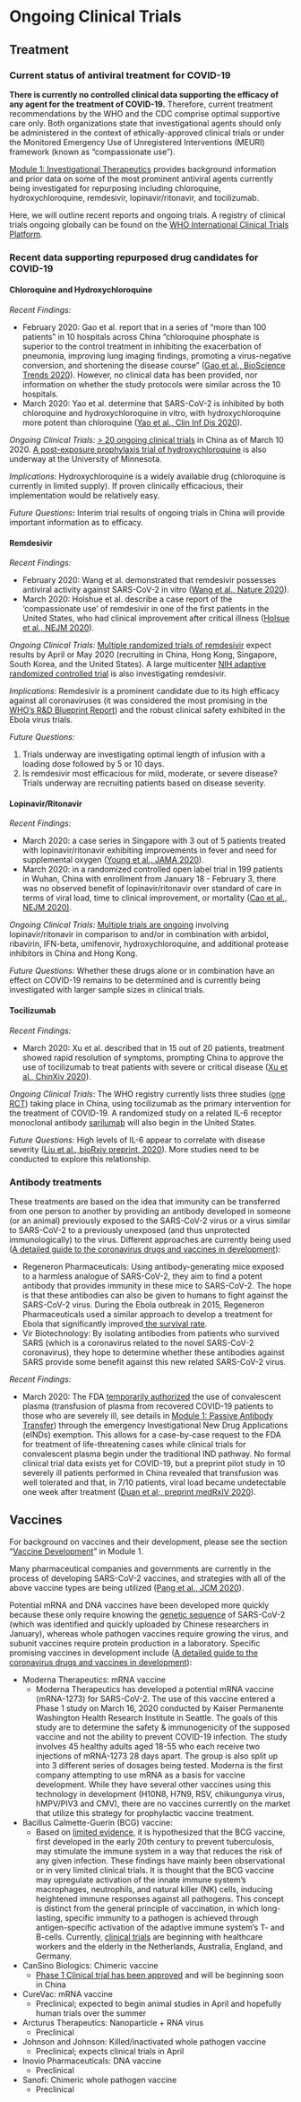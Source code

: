 # Ongoing Clinical Trials

## Treatment

### Current status of antiviral treatment for COVID-19

**There is currently no controlled clinical data supporting the efficacy of any agent for the treatment of COVID-19.** Therefore, current treatment recommendations by the WHO and the CDC comprise optimal supportive care only. Both organizations state that investigational agents should only be administered in the context of ethically-approved clinical trials or under the Monitored Emergency Use of Unregistered Interventions \(MEURI\) framework \(known as “compassionate use”\).

[Module 1: Investigational Therapeutics](https://docs.google.com/document/d/1gjUuqTLi7xqMVzgWeYAFulmaIiKzhYY89PVOJJVvlNo/edit#) provides background information and prior data on some of the most prominent antiviral agents currently being investigated for repurposing including chloroquine, hydroxychloroquine, remdesivir, lopinavir/ritonavir, and tocilizumab.

Here, we will outline recent reports and ongoing trials. A registry of clinical trials ongoing globally can be found on the [WHO International Clinical Trials Platform](http://apps.who.int/trialsearch/AdvSearch.aspx?SearchTermStat=117&ReturnUrl=~%2fListBy.aspx%3fTypeListing%3d0).

### Recent data supporting repurposed drug candidates for COVID-19

#### **Chloroquine and Hydroxychloroquine**

_Recent Findings:_ 

* February 2020: Gao et al. report that in a series of “more than 100 patients” in 10 hospitals across China “chloroquine phosphate is superior to the control treatment in inhibiting the exacerbation of pneumonia, improving lung imaging findings, promoting a virus-negative conversion, and shortening the disease course” \([Gao et al., BioScience Trends 2020](https://www.jstage.jst.go.jp/article/bst/14/1/14_2020.01047/_article)\). However, no clinical data has been provided, nor information on whether the study protocols were similar across the 10 hospitals.
* March 2020: Yao et al. determine that SARS-CoV-2 is inhibited by both chloroquine and hydroxychloroquine in vitro, with hydroxychloroquine more potent than chloroquine \([Yao et al., Clin Inf Dis 2020](https://academic.oup.com/cid/advance-article/doi/10.1093/cid/ciaa237/5801998)\).

_Ongoing Clinical Trials:_ [&gt; 20 ongoing clinical trials](https://www.sciencedirect.com/science/article/pii/S0883944120303907) in China as of March 10 2020. [A post-exposure prophylaxis trial of hydroxychloroquine](https://clinicaltrials.gov/ct2/show/NCT04308668) is also underway at the University of Minnesota.

_Implications_: Hydroxychloroquine is a widely available drug \(chloroquine is currently in limited supply\). If proven clinically efficacious, their implementation would be relatively easy. 

_Future Questions_**:** Interim trial results of ongoing trials in China will provide important information as to efficacy.

#### **Remdesivir**

_Recent Findings:_

* February 2020: Wang et al. demonstrated that remdesivir possesses antiviral activity against SARS-CoV-2 in vitro \([Wang et al., Nature 2020](https://www.nature.com/articles/s41422-020-0282-0)\). 
* March 2020: Holshue et al. describe a case report of the ‘compassionate use’ of remdesivir in one of the first patients in the United States, who had clinical improvement after critical illness \([Holsue et al., NEJM 2020](https://www.nejm.org/doi/full/10.1056/NEJMoa2001191)\).

_Ongoing Clinical Trials:_ [Multiple randomized trials of remdesivir](https://clinicaltrials.gov/ct2/results?cond=covid+19&term=remdesivir&cntry=&state=&city=&dist=&Search=Search) expect results by April or May 2020 \(recruiting in China, Hong Kong, Singapore, South Korea, and the United States\). A large multicenter [NIH adaptive randomized controlled trial](https://clinicaltrials.gov/ct2/show/NCT04280705?cond=adaptive+trial+COVID-19&draw=2&rank=1) is also investigating remdesivir.

_Implications_: Remdesivir is a prominent candidate due to its high efficacy against all coronaviruses \(it was considered the most promising in the [WHO’s R&D Blueprint Report](https://apps.who.int/iris/bitstream/handle/10665/330680/WHO-HEO-RDBlueprint%28nCoV%29-2020.1-eng.pdf?ua=1)\) and the robust clinical safety exhibited in the Ebola virus trials.

_Future Questions:_

1. Trials underway are investigating optimal length of infusion with a loading dose followed by 5 or 10 days. 
2. Is remdesivir most efficacious for mild, moderate, or severe disease? Trials underway are recruiting patients based on disease severity. 

#### **Lopinavir/Ritonavir** 

_Recent Findings:_ 

* March 2020: a case series in Singapore with 3 out of 5 patients treated with lopinavir/ritonavir exhibiting improvements in fever and need for supplemental oxygen \([Young et al., JAMA 2020](https://jamanetwork.com/journals/jama/fullarticle/2762688)\). 
* March 2020: in a randomized controlled open label trial in 199 patients in Wuhan, China with enrollment from January 18 - February 3, there was no observed benefit of lopinavir/ritonavir over standard of care in terms of viral load, time to clinical improvement, or mortality \([Cao et al., NEJM 2020\)](https://www.nejm.org/doi/full/10.1056/NEJMoa2001282?fbclid=IwAR1Ikh2t3S1hThz7d8FZQqHY0wdXYlKZWe96w5UZuebbdWPZ__6lSoGy7K8).

_Ongoing Clinical Trials:_ [Multiple trials are ongoing](https://clinicaltrials.gov/ct2/results?cond=Coronavirus&term=lopinavir&cntry=&state=&city=&dist=) involving lopinavir/ritonavir in comparison to and/or in combination with arbidol, ribavirin, IFN-beta, umifenovir, hydroxychloroquine, and additional protease inhibitors in China and Hong Kong.

_Future Questions:_ Whether these drugs alone or in combination have an effect on COVID-19 remains to be determined and is currently being investigated with larger sample sizes in clinical trials.

#### **Tocilizumab**

_Recent Findings:_

* March 2020: Xu et al. described that in 15 out of 20 patients, treatment showed rapid resolution of symptoms, prompting China to approve the use of tocilizumab to treat patients with severe or critical disease \([Xu et al., ChinXiv 2020](http://www.chinaxiv.org/abs/202003.00026)\).

_Ongoing Clinical Trials_: The WHO registry currently lists three studies \([one RCT](http://www.chictr.org.cn/showprojen.aspx?proj=49409)\) taking place in China, using tocilizumab as the primary intervention for the treatment of COVID-19. A randomized study on a related IL-6 receptor monoclonal antibody [sarilumab](https://www.the-rheumatologist.org/article/sanofi-regeneron-begin-testing-arthritis-drug-as-coronavirus-treatment/) will also begin in the United States.

_Future Questions:_ High levels of IL-6 appear to correlate with disease severity \([Liu et al., bioRxiv preprint, 2020](https://www.medrxiv.org/content/10.1101/2020.03.01.20029769v2)\). More studies need to be conducted to explore this relationship.

### Antibody treatments

These treatments are based on the idea that immunity can be transferred from one person to another by providing an antibody developed in someone \(or an animal\) previously exposed to the SARS-CoV-2 virus or a virus similar to SARS-CoV-2 to a previously unexposed \(and thus unprotected immunologically\) to the virus. Different approaches are currently being used \([A detailed guide to the coronavirus drugs and vaccines in development](https://www.statnews.com/2020/03/02/coronavirus-drugs-and-vaccines-in-development/)\):

* Regeneron Pharmaceuticals: Using antibody-generating mice exposed to a harmless analogue of SARS-CoV-2, they aim to find a potent antibody that provides immunity in these mice to SARS-CoV-2. The hope is that these antibodies can also be given to humans to fight against the SARS-CoV-2 virus. During the Ebola outbreak in 2015, Regeneron Pharmaceuticals used a similar approach to develop a treatment for Ebola that significantly improved[ the survival rate](https://www.nejm.org/doi/full/10.1056/NEJMoa1910993). 
* Vir Biotechnology: By isolating antibodies from patients who survived SARS \(which is a coronavirus related to the novel SARS-CoV-2 coronavirus\), they hope to determine whether these antibodies against SARS provide some benefit against this new related SARS-CoV-2 virus.

_Recent Findings:_ 

* March 2020: The FDA [temporarily authorized](https://www.fda.gov/vaccines-blood-biologics/investigational-new-drug-ind-or-device-exemption-ide-process-cber/investigational-covid-19-convalescent-plasma-emergency-inds) the use of convalescent plasma \(transfusion of plasma from recovered COVID-19 patients to those who are severely ill, see details in [Module 1: Passive Antibody Transfer](https://docs.google.com/document/d/1gjUuqTLi7xqMVzgWeYAFulmaIiKzhYY89PVOJJVvlNo/preview#heading=h.q4zelof2m8jm)\) through the emergency Investigational New Drug Applications \(eINDs\) exemption. This allows for a case-by-case request to the FDA for treatment of life-threatening cases while clinical trials for convalescent plasma begin under the traditional IND pathway. No formal clinical trial data exists yet for COVID-19, but a preprint pilot study in 10 severely ill patients performed in China revealed that transfusion was well tolerated and that, in 7/10 patients, viral load became undetectable one week after treatment \([Duan et al;, preprint medRxIV 2020](https://www.medrxiv.org/content/10.1101/2020.03.16.20036145v1)\).

## Vaccines

For background on vaccines and their development, please see the section “[Vaccine Development](https://docs.google.com/document/d/1gjUuqTLi7xqMVzgWeYAFulmaIiKzhYY89PVOJJVvlNo/edit#heading=h.q4zelof2m8jm)” in Module 1.

Many pharmaceutical companies and governments are currently in the process of developing SARS-CoV-2 vaccines, and strategies with all of the above vaccine types are being utilized \([Pang et al., JCM 2020](https://www.mdpi.com/2077-0383/9/3/623/htm)\).

Potential mRNA and DNA vaccines have been developed more quickly because these only require knowing the [genetic sequence](https://www.ncbi.nlm.nih.gov/genbank/sars-cov-2-seqs/#nucleotide-sequences) of SARS-CoV-2 \(which was identified and quickly uploaded by Chinese researchers in January\), whereas whole pathogen vaccines require growing the virus, and subunit vaccines require protein production in a laboratory. Specific promising vaccines in development include \([A detailed guide to the coronavirus drugs and vaccines in development](https://www.statnews.com/2020/03/02/coronavirus-drugs-and-vaccines-in-development/)\):

* Moderna Therapeutics: mRNA vaccine
  * Moderna Therapeutics has developed a potential mRNA vaccine \(mRNA-1273\) for SARS-CoV-2. The use of this vaccine entered a Phase 1 study on March 16, 2020 conducted by Kaiser Permanente Washington Health Research Institute in Seattle. The goals of this study are to determine the safety & immunogenicity of the supposed vaccine and not the ability to prevent COVID-19 infection. The study involves 45 healthy adults aged 18-55 who each receive two injections of mRNA-1273 28 days apart. The group is also split up into 3 different series of dosages being tested. Moderna is the first company attempting to use mRNA as a basis for vaccine development. While they have several other vaccines using this technology in development \(H10N8, H7N9, RSV, chikungunya virus, hMPV/PIV3 and CMV\), there are no vaccines currently on the market that utilize this strategy for prophylactic vaccine treatment.
* Bacillus Calmette-Guerin \(BCG\) vaccine:
  * Based on [limited evidence](https://www.bmj.com/content/355/bmj.i5170), it is hypothesized that the BCG vaccine, first developed in the early 20th century to prevent tuberculosis, may stimulate the immune system in a way that reduces the risk of any given infection. These findings have mainly been observational or in very limited clinical trials. It is thought that the BCG vaccine may upregulate activation of the innate immune system’s macrophages, neutrophils, and natural killer \(NK\) cells, inducing heightened immune responses against all pathogens. This concept is distinct from the general principle of vaccination, in which long-lasting, specific immunity to a pathogen is achieved through antigen-specific activation of the adaptive immune system’s T- and B-cells. Currently, [clinical trials](https://www.sciencemag.org/news/2020/03/can-century-old-tb-vaccine-steel-immune-system-against-new-coronavirus) are beginning with healthcare workers and the elderly in the Netherlands, Australia, England, and Germany.
* CanSino Biologics: Chimeric vaccine
  * [Phase 1 Clinical trial has been approved](http://www.cansinotech.com/homes/article/show/56/153.html) and will be beginning soon in China
* CureVac: mRNA vaccine
  * Preclinical; expected to begin animal studies in April and hopefully human trials over the summer
* Arcturus Therapeutics: Nanoparticle + RNA virus
  * Preclinical
* Johnson and Johnson: Killed/inactivated whole pathogen vaccine
  * Preclinical; expects clinical trials in April
* Inovio Pharmaceuticals: DNA vaccine
  * Preclinical
* Sanofi: Chimeric whole pathogen vaccine
  * Preclinical

